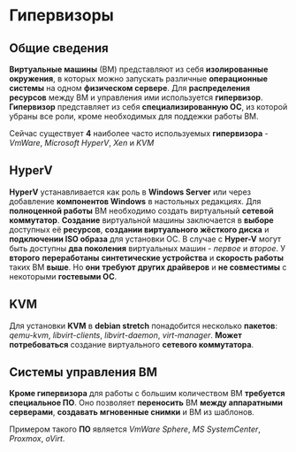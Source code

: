 # Гипервизоры

## Общие сведения

**Виртуальные машины** (ВМ) представляют из себя **изолированные окружения**, в которых можно запускать различные **операционные системы** на одном **физическом сервере**. Для **распределения ресурсов** между  ВМ и управления ими используется **гипервизор**. **Гипервизор** представляет из себя **специализированную ОС**, из которой убраны все роли, кроме необходимых для поддежки работы ВМ.

Сейчас существует **4** наиболее часто используемых **гипервизора** - *VmWare*, *Microsoft HyperV*, *Xen* и *KVM*

## HyperV

**HyperV** устанавливается как роль в **Windows Server** или через добавление **компонентов Windows** в настольных редакциях. Для **полноценной работы** ВМ необходимо создать виртуальный **сетевой коммутатор**. **Создание** виртуальной машины заключается в **выборе** доступных её **ресурсов**, **создании виртуального жёсткого диска** и **подключении ISO образа** для установки ОС. В случае с **Hyper-V** могут быть доступны **два поколения** виртуальных машин - *первое* и *второе*. У **второго** **переработаны** **синтетические устройства** и **скорость работы** таких ВМ **выше**. Но **они** **требуют** **других драйверов** и **не совместимы** с некоторыми **гостевыми ОС**.

## KVM

Для установки **KVM** в **debian stretch** понадобится несколько **пакетов**: *qemu-kvm*, *libvirt-clients*, *libvirt-daemon*, *virt-manager*.  **Может потребоваться** создание виртуального **сетевого коммутатора**.

## Системы управления ВМ

**Кроме гипервизора** для работы с большим количеством ВМ **требуется** **специальное ПО**. Оно позволяет **переносить** ВМ **между аппаратными серверами**, **создавать** **мгновенные снимки** и ВМ из шаблонов.

Примером такого **ПО** является *VmWare Sphere*, *MS SystemCenter*, *Proxmox*, *oVirt*.
